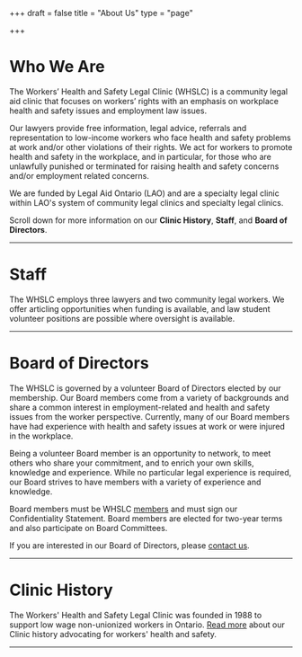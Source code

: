 +++
draft = false
title = "About Us"
type = "page"

+++
# **Who We Are**

The Workers’ Health and Safety Legal Clinic (WHSLC) is a community legal aid clinic that focuses on workers’ rights with an emphasis on workplace health and safety issues and employment law issues.

Our lawyers provide free information, legal advice, referrals and representation to low-income workers who face health and safety problems at work and/or other violations of their rights. We act for workers to promote health and safety in the workplace, and in particular, for those who are unlawfully punished or terminated for raising health and safety concerns and/or employment related concerns.

We are funded by Legal Aid Ontario (LAO) and are a specialty legal clinic within LAO's system of community legal clinics and specialty legal clinics.

Scroll down for more information on our **Clinic History**, **Staff**, and **Board of Directors**.

* * *

# Staff

The WHSLC employs three lawyers and two community legal workers. We offer articling opportunities when funding is available, and law student volunteer positions are possible where oversight is available.

* * *

# Board of Directors

The WHSLC is governed by a volunteer Board of Directors elected by our membership. Our Board members come from a variety of backgrounds and share a common interest in employment-related and health and safety issues from the worker perspective. Currently, many of our Board members have had experience with health and safety issues at work or were injured in the workplace.

Being a volunteer Board member is an opportunity to network, to meet others who share your commitment, and to enrich your own skills, knowledge and experience. While no particular legal experience is required, our Board strives to have members with a variety of experience and knowledge.

Board members must be WHSLC [members](/menu/member/) and must sign our Confidentiality Statement. Board members are elected for two-year terms and also participate on Board Committees.

If you are interested in our Board of Directors, please [contact us](/menu/contact/).

* * *

# Clinic History

The Workers' Health and Safety Legal Clinic was founded in 1988 to support low wage non-unionized workers in Ontario. [Read more](/menu/clinic-history/) about our Clinic history advocating for workers' health and safety.

* * *